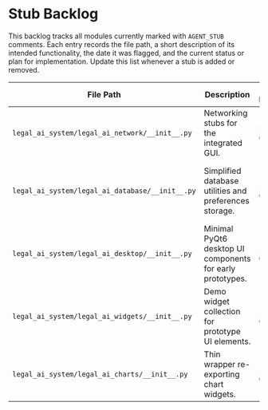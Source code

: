 # Stub Backlog

This backlog tracks all modules currently marked with `AGENT_STUB` comments. Each entry records the
file path, a short description of its intended functionality, the date it was flagged, and the
current status or plan for implementation. Update this list whenever a stub is added or removed.

| File Path | Description | Date Flagged | Status/Plan |
|-----------|-------------|--------------|-------------|
| `legal_ai_system/legal_ai_network/__init__.py` | Networking stubs for the integrated GUI. | 2025-06-12 | Replace with asynchronous API client and WebSocket implementation. |
| `legal_ai_system/legal_ai_database/__init__.py` | Simplified database utilities and preferences storage. | 2025-06-12 | Implement production database layer with caching and persistence. |
| `legal_ai_system/legal_ai_desktop/__init__.py` | Minimal PyQt6 desktop UI components for early prototypes. | 2025-06-12 | Remove once features are migrated to the main GUI. |
| `legal_ai_system/legal_ai_widgets/__init__.py` | Demo widget collection for prototype UI elements. | 2025-06-12 | Integrate useful widgets into `gui/widgets` and delete the rest. |
| `legal_ai_system/legal_ai_charts/__init__.py` | Thin wrapper re-exporting chart widgets. | 2025-06-12 | Replace with direct imports after chart modules are finalized. |

